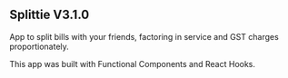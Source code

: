 ## Splittie V3.1.0

App to split bills with your friends, factoring in service and GST charges proportionately. 

This app was built with Functional Components and React Hooks.
